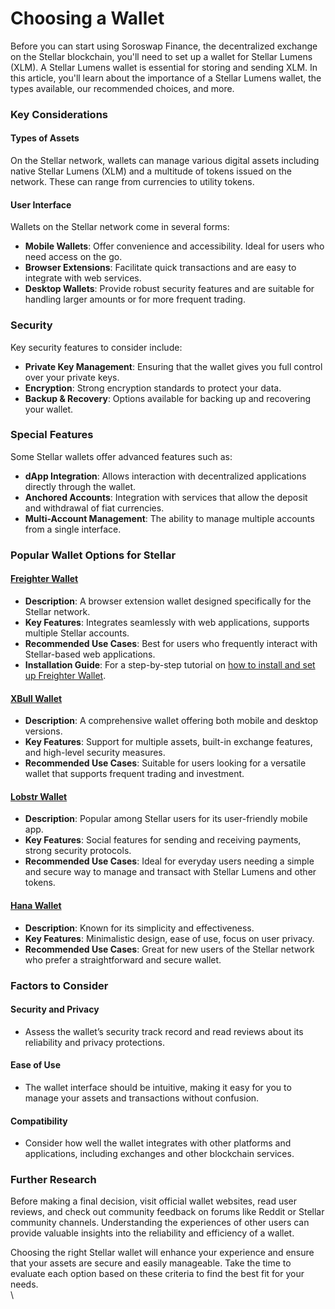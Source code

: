 # Choosing a Wallet

Before you can start using Soroswap Finance, the decentralized exchange on the Stellar blockchain, you'll need to set up a wallet for Stellar Lumens (XLM). A Stellar Lumens wallet is essential for storing and sending XLM. In this article, you'll learn about the importance of a Stellar Lumens wallet, the types available, our recommended choices, and more.

### Key Considerations

#### Types of Assets

On the Stellar network, wallets can manage various digital assets including native Stellar Lumens (XLM) and a multitude of tokens issued on the network. These can range from currencies to utility tokens.

#### User Interface

Wallets on the Stellar network come in several forms:

* **Mobile Wallets**: Offer convenience and accessibility. Ideal for users who need access on the go.
* **Browser Extensions**: Facilitate quick transactions and are easy to integrate with web services.
* **Desktop Wallets**: Provide robust security features and are suitable for handling larger amounts or for more frequent trading.

### **Security**

Key security features to consider include:

* **Private Key Management**: Ensuring that the wallet gives you full control over your private keys.
* **Encryption**: Strong encryption standards to protect your data.
* **Backup & Recovery**: Options available for backing up and recovering your wallet.

### Special Features

Some Stellar wallets offer advanced features such as:

* **dApp Integration**: Allows interaction with decentralized applications directly through the wallet.
* **Anchored Accounts**: Integration with services that allow the deposit and withdrawal of fiat currencies.
* **Multi-Account Management**: The ability to manage multiple accounts from a single interface.

### Popular Wallet Options for Stellar

#### [Freighter Wallet](https://www.freighter.app)

* **Description**: A browser extension wallet designed specifically for the Stellar network.
* **Key Features**: Integrates seamlessly with web applications, supports multiple Stellar accounts.
* **Recommended Use Cases**: Best for users who frequently interact with Stellar-based web applications.
* **Installation Guide**: For a step-by-step tutorial on [how to install and set up Freighter Wallet](https://docs.soroswap.finance/05-tutorial/02-installing-freighter).

#### [XBull Wallet](https://xbull.app)

* **Description**: A comprehensive wallet offering both mobile and desktop versions.
* **Key Features**: Support for multiple assets, built-in exchange features, and high-level security measures.
* **Recommended Use Cases**: Suitable for users looking for a versatile wallet that supports frequent trading and investment.

#### [Lobstr Wallet](https://lobstr.co)

* **Description**: Popular among Stellar users for its user-friendly mobile app.
* **Key Features**: Social features for sending and receiving payments, strong security protocols.
* **Recommended Use Cases**: Ideal for everyday users needing a simple and secure way to manage and transact with Stellar Lumens and other tokens.

#### [Hana Wallet](https://hanawallet.io)

* **Description**: Known for its simplicity and effectiveness.
* **Key Features**: Minimalistic design, ease of use, focus on user privacy.
* **Recommended Use Cases**: Great for new users of the Stellar network who prefer a straightforward and secure wallet.

### Factors to Consider

#### Security and Privacy

* Assess the wallet’s security track record and read reviews about its reliability and privacy protections.

#### Ease of Use

* The wallet interface should be intuitive, making it easy for you to manage your assets and transactions without confusion.

#### Compatibility

* Consider how well the wallet integrates with other platforms and applications, including exchanges and other blockchain services.

### Further Research

Before making a final decision, visit official wallet websites, read user reviews, and check out community feedback on forums like Reddit or Stellar community channels. Understanding the experiences of other users can provide valuable insights into the reliability and efficiency of a wallet.

Choosing the right Stellar wallet will enhance your experience and ensure that your assets are secure and easily manageable. Take the time to evaluate each option based on these criteria to find the best fit for your needs.\
\
